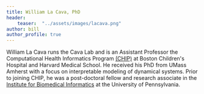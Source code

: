 ```yaml
---
title: William La Cava, PhD
header: 
    teaser:  "../assets/images/lacava.png"
author: bill
author_profile: true
---
```


William La Cava runs the Cava Lab and is an Assistant Professor the Computational Health Informatics Program [(CHIP)](chip.org) at Boston Children's Hospital and Harvard Medical School. 
He received his PhD from UMass Amherst with a focus on interpretable modeling of dynamical systems. 
Prior to joining CHIP, he was a post-doctoral fellow and research associate in the [Institute for Biomedical Informatics](https://ibi.med.upenn.edu/) at the University of Pennsylvania. 
